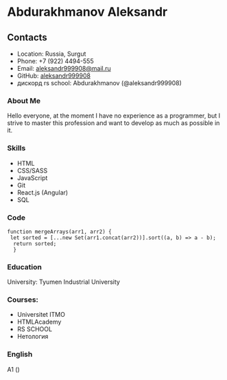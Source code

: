# Abdurakhmanov Aleksandr

## Contacts

* Location: Russia, Surgut
* Phone: +7 (922) 4494-555
* Email: aleksandr999908@mail.ru
* GitHub: [aleksandr999908](https://github.com/Aleksandr999908)
* дискорд rs school: Abdurakhmanov (@aleksandr999908)

### About Me

Hello everyone, at the moment I have no experience as a programmer, but I strive to master this profession and want to develop as much as possible in it.

### Skills

* HTML
* CSS/SASS
* JavaScript 
* Git
* React.js (Angular)
* SQL

### Code
```
function mergeArrays(arr1, arr2) {
 let sorted = [...new Set(arr1.concat(arr2))].sort((a, b) => a - b);
  return sorted;
  }
```

### Education

University: Tyumen Industrial University

### Courses:

* Universitet ITMO
* HTMLAcademy
* RS SCHOOL
* Нетология

### English

A1 ()
